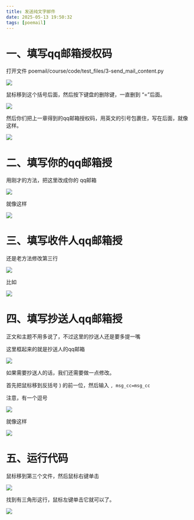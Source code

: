 ```yaml
---
title: 发送纯文字邮件
date: 2025-05-13 19:50:32
tags: [poemail]
---
```


#  一、填写qq邮箱授权码
打开文件 poemail/course/code/test_files/3-send_mail_content.py

![](https://raw.gitcode.com/yaaakaaang/pic/raw/main/1747137158510.jpg)

鼠标移到这个括号后面，然后按下键盘的删除键，一直删到 “=”后面。

![](https://raw.gitcode.com/yaaakaaang/pic/raw/main/1747137516383(1).jpg)

然后你们把上一章得到的qq邮箱授权码，用英文的引号包裹住，写在后面，就像这样。

![](https://raw.gitcode.com/yaaakaaang/pic/raw/main/1747137790647.jpg)


#  二、填写你的qq邮箱授

用刚才的方法，把这里改成你的 qq邮箱

![](https://raw.gitcode.com/yaaakaaang/pic/raw/main/1747137890748(1).jpg)

就像这样

![](https://raw.gitcode.com/yaaakaaang/pic/raw/main/1747138008245.jpg)

#  三、填写收件人qq邮箱授

还是老方法修改第三行

![](https://raw.gitcode.com/yaaakaaang/pic/raw/main/1747138071396.jpg)

比如

![](https://raw.gitcode.com/yaaakaaang/pic/raw/main/1747138211124(1).jpg)

#  四、填写抄送人qq邮箱授

正文和主题不用多说了，不过这里的抄送人还是要多提一嘴

这里框起来的就是抄送人的qq邮箱

![](https://raw.gitcode.com/yaaakaaang/pic/raw/main/1747138306004.jpg)

如果需要抄送人的话，我们还需要做一点修改。

首先把鼠标移到反括号 )  的前一位，然后输入 `, msg_cc=msg_cc`  

注意，有一个逗号

![](https://raw.gitcode.com/yaaakaaang/pic/raw/main/1747138471730.jpg)

就像这样

![](https://raw.gitcode.com/yaaakaaang/pic/raw/main/1747138616552.jpg)

#  五、运行代码

鼠标移到第三个文件，然后鼠标右键单击

![](https://raw.gitcode.com/yaaakaaang/pic/raw/main/1747138727482.jpg)

找到有三角形这行，鼠标左键单击它就可以了。

![](https://raw.gitcode.com/yaaakaaang/pic/raw/main/1747138812298.jpg)